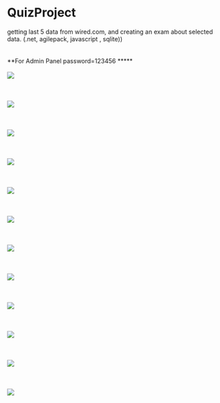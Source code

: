 # QuizProject
getting last 5 data from wired.com, and creating an exam about selected data. (.net, agilepack, javascript , sqlite))
<br/>
<br/>
<br/>
**For Admin Panel password=123456 *****
<br/>
<br/>
<img src="ReadMeImages/1.PNG">
<br/>
<br/>
<br/>
<br/>
<img src="ReadMeImages/2.PNG">
<br/>
<br/>
<br/>
<br/>
<img src="ReadMeImages/3.PNG">
<br/>
<br/>
<br/>
<br/>
<img src="ReadMeImages/4.PNG">
<br/>
<br/>
<br/>
<br/>
<img src="ReadMeImages/5.PNG">
<br/>
<br/>
<br/>
<br/>
<img src="ReadMeImages/6.PNG">
<br/>
<br/>
<br/>
<br/>
<img src="ReadMeImages/7.PNG">
<br/>
<br/>
<br/>
<br/>
<img src="ReadMeImages/8.PNG">
<br/>
<br/>
<br/>
<br/>
<img src="ReadMeImages/9.PNG">
<br/>
<br/>
<br/>
<br/>
<img src="ReadMeImages/10.PNG">
<br/>
<br/>
<br/>
<br/>
<img src="ReadMeImages/11.PNG">
<br/>
<br/>
<br/>
<br/>
<img src="ReadMeImages/12.PNG">
<br/>
<br/>
